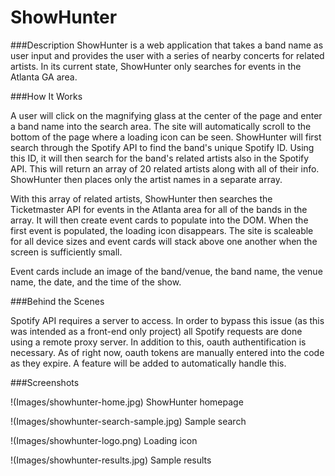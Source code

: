 # ShowHunter


###Description
ShowHunter is a web application that takes a band name as user input and provides the user with a series of nearby concerts for related artists. In its current state, ShowHunter only searches for events in the Atlanta GA area. 

###How It Works

A user will click on the magnifying glass at the center of the page and enter a band name into the search area. The site will automatically scroll to the bottom of the page where a loading icon can be seen. ShowHunter will first search through the Spotify API to find the band's unique Spotify ID. Using this ID, it will then search for the band's related artists also in the Spotify API. This will return an array of 20 related artists along with all of their info. ShowHunter then places only the artist names in a separate array.

With this array of related artists, ShowHunter then searches the Ticketmaster API for events in the Atlanta area for all of the bands in the array. It will then create event cards to populate into the DOM. When the first event is populated, the loading icon disappears. The site is scaleable for all device sizes and event cards will stack above one another when the screen is sufficiently small. 

Event cards include an image of the band/venue, the band name, the venue name, the date, and the time of the show.

###Behind the Scenes

Spotify API requires a server to access. In order to bypass this issue (as this was intended as a front-end only project) all Spotify requests are done using a remote proxy server. In addition to this, oauth authentification is necessary. As of right now, oauth tokens are manually entered into the code as they expire. A feature will be added to automatically handle this.

###Screenshots

!(Images/showhunter-home.jpg)
ShowHunter homepage

!(Images/showhunter-search-sample.jpg)
Sample search

!(Images/showhunter-logo.png)
Loading icon

!(Images/showhunter-results.jpg)
Sample results

